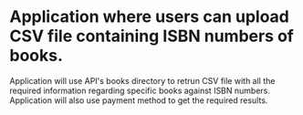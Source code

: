 # Application where users can upload CSV file containing ISBN numbers of books.
Application will use API's books directory to retrun CSV file with all the required information regarding specific books
against ISBN numbers.
Application will also use payment method to get the required results.
